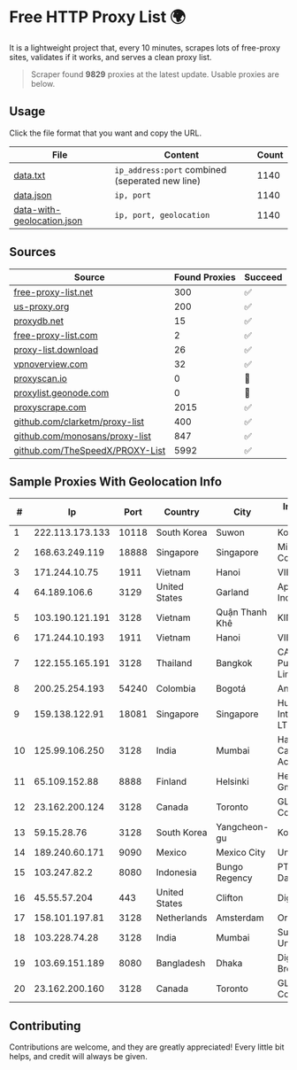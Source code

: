 
# Free HTTP Proxy List 🌍

It is a lightweight project that, every 10 minutes, scrapes lots of free-proxy sites, validates if it works, and serves a clean proxy list.


> Scraper found **9829** proxies at the latest update. Usable proxies are below.

## Usage

Click the file format that you want and copy the URL.


|File|Content|Count|
|----|-------|-----|
|[data.txt](https://raw.githubusercontent.com/themiralay/Proxy-List-World/master/data.txt)|`ip_address:port` combined (seperated new line)|1140|
|[data.json](https://raw.githubusercontent.com/themiralay/Proxy-List-World/master/data.json)|`ip, port`|1140|
|[data-with-geolocation.json](https://raw.githubusercontent.com/themiralay/Proxy-List-World/master/data-with-geolocation.json)|`ip, port, geolocation`|1140|

## Sources

|Source|Found Proxies|Succeed|
|------|-------------|-------|
|[free-proxy-list.net](https://free-proxy-list.net)|300|✅|
|[us-proxy.org](https://www.us-proxy.org)|200|✅|
|[proxydb.net](http://proxydb.net)|15|✅|
|[free-proxy-list.com](https://free-proxy-list.com/?page=&port=&type%5B%5D=http&type%5B%5D=https&up_time=0&search=Search)|2|✅|
|[proxy-list.download](https://www.proxy-list.download/HTTP)|26|✅|
|[vpnoverview.com](https://vpnoverview.com/privacy/anonymous-browsing/free-proxy-servers)|32|✅|
|[proxyscan.io](https://www.proxyscan.io)|0|🚫|
|[proxylist.geonode.com](https://proxylist.geonode.com/api/proxy-list?limit=300&page=1&sort_by=lastChecked&sort_type=desc&protocols=http,https)|0|🚫|
|[proxyscrape.com](https://api.proxyscrape.com/v2/?request=displayproxies&protocol=http&timeout=10000&country=all&ssl=all&anonymity=all)|2015|✅|
|[github.com/clarketm/proxy-list](https://raw.githubusercontent.com/clarketm/proxy-list/master/proxy-list-raw.txt)|400|✅|
|[github.com/monosans/proxy-list](https://raw.githubusercontent.com/monosans/proxy-list/main/proxies/http.txt)|847|✅|
|[github.com/TheSpeedX/PROXY-List](https://raw.githubusercontent.com/TheSpeedX/PROXY-List/master/http.txt)|5992|✅|


## Sample Proxies With Geolocation Info

|#|Ip|Port|Country|City|Internet Service Provider|
|-|--|----|-------|----|-------------------------|
|1|222.113.173.133|10118|South Korea|Suwon|Korea Telecom|
|2|168.63.249.119|18888|Singapore|Singapore|Microsoft Corporation|
|3|171.244.10.75|1911|Vietnam|Hanoi|VIETEL|
|4|64.189.106.6|3129|United States|Garland|Apogee Telecom Inc.|
|5|103.190.121.191|3128|Vietnam|Quận Thanh Khê|KINGBOND|
|6|171.244.10.193|1911|Vietnam|Hanoi|VIETEL|
|7|122.155.165.191|3128|Thailand|Bangkok|CAT Telecom Public Company Limited|
|8|200.25.254.193|54240|Colombia|Bogotá|Andinet ON Line|
|9|159.138.122.91|18081|Singapore|Singapore|Huawei International Pte. LTD|
|10|125.99.106.250|3128|India|Mumbai|Hathway IP over Cable Internet Access|
|11|65.109.152.88|8888|Finland|Helsinki|Hetzner Online GmbH|
|12|23.162.200.124|3128|Canada|Toronto|GLOBALTELEHOST Corp.|
|13|59.15.28.76|3128|South Korea|Yangcheon-gu|Korea Telecom|
|14|189.240.60.171|9090|Mexico|Mexico City|Uninet S.A. de C.V.|
|15|103.247.82.2|8080|Indonesia|Bungo Regency|PT Multimedia Data Sentra|
|16|45.55.57.204|443|United States|Clifton|DigitalOcean, LLC|
|17|158.101.197.81|3128|Netherlands|Amsterdam|Oracle Corporation|
|18|103.228.74.28|3128|India|Mumbai|Suvan Medi Care Unit Pvt Ltd|
|19|103.69.151.189|8080|Bangladesh|Dhaka|Digi Jadoo Broadband Ltd|
|20|23.162.200.160|3128|Canada|Toronto|GLOBALTELEHOST Corp.|



## Contributing

Contributions are welcome, and they are greatly appreciated! Every
little bit helps, and credit will always be given.

